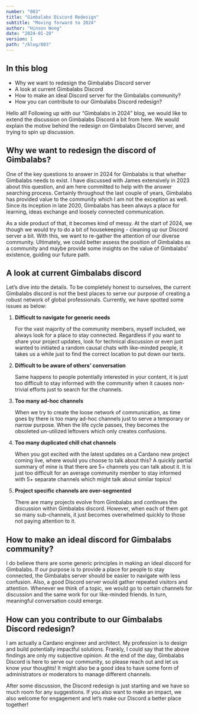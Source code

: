 ```yaml
---
number: "003"
title: "Gimbalabs Discord Redesign"
subtitle: "Moving forward to 2024"
author: "Hinson Wong"
date: "2024-01-20"
version: 1
path: "/blog/003"
---
```


## In this blog

- Why we want to redesign the Gimbalabs Discord server
- A look at current Gimbalabs Discord
- How to make an ideal Discord server for the Gimbalabs community?
- How you can contribute to our Gimbalabs Discord redesign?

Hello all! Following up with our “Gimbalabs in 2024” blog, we would like to extend the discussion on Gimbalabs Discord a bit from here. We would explain the motive behind the redesign on Gimbalabs Discord server, and trying to spin up discussion.

## Why we want to redesign the discord of Gimbalabs?

One of the key questions to answer in 2024 for Gimbalabs is that whether Gimbalabs needs to exist. I have discussed with James extensively in 2023 about this question, and am here committed to help with the answer searching process. Certainly throughout the last couple of years, Gimbalabs has provided value to the community which I am not the exception as well. Since its inception in late 2020, Gimbalabs has been always a place for learning, ideas exchange and loosely connected communication. 

As a side product of that, it becomes kind of messy. At the start of 2024, we though we would try to do a bit of housekeeping - cleaning up our Discord server a bit. With this, we want to re-gather the attention of our diverse community. Ultimately, we could better assess the position of Gimbalabs as a community and maybe provide some insights on the value of Gimbalabs’ existence, guiding our future path.

## A look at current Gimbalabs discord

Let’s dive into the details. To be completely honest to ourselves, the current Gimbalabs discord is not the best places to serve our purpose of creating a robust network of global professionals. Currently, we have spotted some issues as below:

1. **Difficult to navigate for generic needs**

    For the vast majority of the community members, myself included, we always look for a place to stay connected. Regardless if you want to share your project updates, look for technical discussion or even just wanted to initiated a random causal chats with like-minded people, it takes us a while just to find the correct location to put down our texts.

2. **Difficult to be aware of others’ conversation**

    Same happens to people potentially interested in your content, it is just too difficult to stay informed with the community when it causes non-trivial efforts just to search for the channels.

3. **Too many ad-hoc channels**

    When we try to create the loose network of communication, as time goes by there is too many ad-hoc channels just to serve a temporary or narrow purpose. When the life cycle passes, they becomes the obsoleted un-utilized leftovers which only creates confusions.

4. **Too many duplicated chill chat channels**

    When you got excited with the latest updates on a Cardano new project coming live, where would you choose to talk about this? A quickly partial summary of mine is that there are 5+ channels you can talk about it. It is just too difficult for an average community member to stay informed with 5+ separate channels which might talk about similar topics!

5. **Project specific channels are over-segmented**

    There are many projects evolve from Gimbalabs and continues the discussion within Gimbalabs discord. However, when each of them got so many sub-channels, it just becomes overwhelmed quickly to those not paying attention to it.

## How to make an ideal discord for Gimbalabs community?

I do believe there are some generic principles in making an ideal discord for Gimbalabs. If our purpose is to provide a place for people to stay connected, the Gimbalabs server should be easier to navigate with less confusion. Also, a good Discord server would gather repeated visitors and attention. Whenever we think of a topic, we would go to certain channels for discussion and the  same work for our like-minded friends. In turn, meaningful conversation could emerge.

## How can you contribute to our Gimbalabs Discord redesign?

I am actually a Cardano engineer and architect. My profession is to design and build potentially impactful solutions. Frankly, I could say that the above findings are only my subjective opinion. At the end of the day, Gimbalabs Discord is here to serve our community, so please reach out and let us know your thoughts! It might also be a good idea to have some form of administrators or moderators to manage different channels. 

After some discussion, the Discord redesign is just starting and we have so much room for any suggestions. If you also want to make an impact, we also welcome for engagement and let’s make our Discord a better place together!